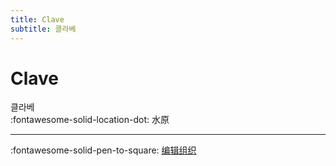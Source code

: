 ```yaml
---
title: Clave
subtitle: 클라베
---
```


# Clave

클라베  
:fontawesome-solid-location-dot: 水原  


---

:fontawesome-solid-pen-to-square: [编辑组织](https://github.com/swingdance/orgs/issues/new?assignees=&labels=update+org&projects=&template=03-update_entity.yml&title=Update%20Org%3A%20ko_KR%20%E2%80%A2%20Clave&region=ko_KR&id=clave&name=Clave)
